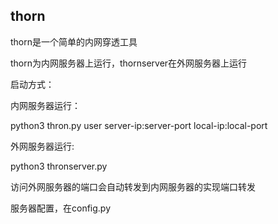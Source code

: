 ## thorn

thorn是一个简单的内网穿透工具

thorn为内网服务器上运行，thornserver在外网服务器上运行


启动方式：

内网服务器运行：

python3 thron.py user server-ip:server-port local-ip:local-port

外网服务器运行:

python3 thronserver.py

访问外网服务器的端口会自动转发到内网服务器的实现端口转发


服务器配置，在config.py

